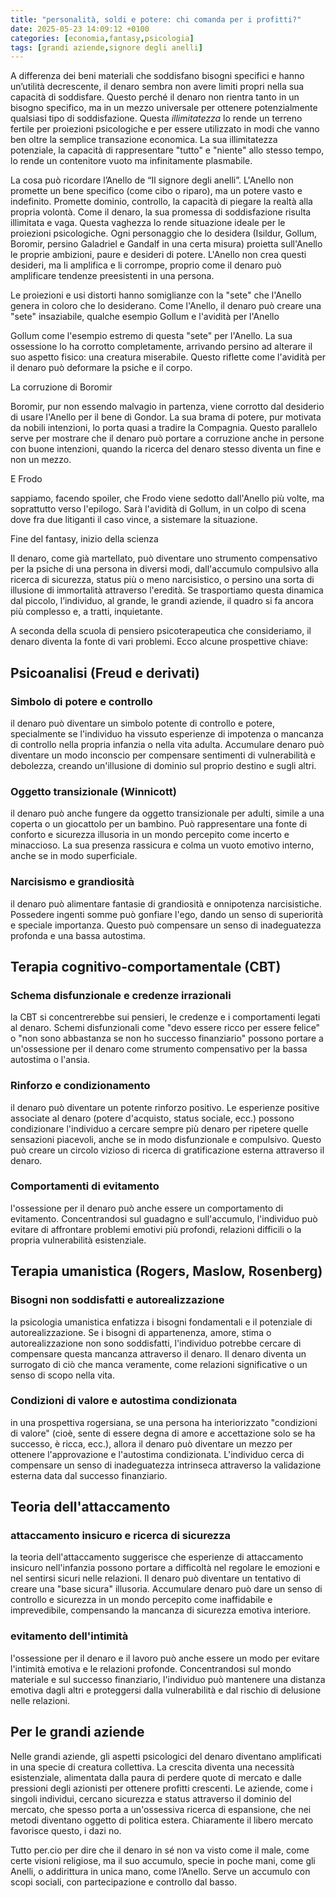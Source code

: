 ```yaml
--- 
title: "personalità, soldi e potere: chi comanda per i profitti?" 
date: 2025-05-23 14:09:12 +0100 
categories: [economia,fantasy,psicologia] 
tags: [grandi aziende,signore degli anelli] 
--- 
```


A differenza dei beni materiali che soddisfano bisogni specifici e hanno un’utilità decrescente, il denaro sembra non avere limiti propri nella sua capacità di soddisfare. Questo perché il denaro non rientra tanto in un bisogno specifico, ma in un mezzo universale per ottenere potenzialmente qualsiasi tipo di soddisfazione. Questa *illimitatezza* lo rende un terreno fertile per proiezioni psicologiche e per essere utilizzato in modi che vanno ben oltre la semplice transazione economica. La sua illimitatezza potenziale, la capacità di rappresentare "tutto" e "niente" allo stesso tempo, lo rende un contenitore vuoto ma infinitamente plasmabile.

La cosa può ricordare l’Anello de “Il signore degli anelli”.
L'Anello non promette un bene specifico (come cibo o riparo), ma un potere vasto e indefinito. Promette dominio, controllo, la capacità di piegare la realtà alla propria volontà. Come il denaro, la sua promessa di soddisfazione risulta illimitata e vaga. Questa vaghezza lo rende situazione ideale  per le proiezioni psicologiche. Ogni personaggio che lo desidera (Isildur, Gollum, Boromir, persino Galadriel e Gandalf in una certa misura) proietta sull'Anello le proprie ambizioni, paure e desideri di potere. L'Anello non crea questi desideri, ma li amplifica e li corrompe, proprio come il denaro può amplificare tendenze preesistenti in una persona.

Le proiezioni e usi distorti hanno somiglianze  con la "sete" che l'Anello genera in coloro che lo desiderano. Come l'Anello, il denaro può creare una "sete" insaziabile, qualche esempio 
Gollum e l'avidità per l'Anello 

Gollum come l'esempio estremo di questa "sete" per l'Anello. La sua ossessione lo ha corrotto completamente, arrivando persino ad alterare il suo aspetto fisico: una creatura miserabile. Questo riflette come l'avidità per il denaro può deformare la psiche e il corpo. 

La corruzione di Boromir

Boromir, pur non essendo malvagio in partenza, viene corrotto dal desiderio di usare l'Anello per il bene di Gondor. La sua brama di potere, pur motivata da nobili intenzioni, lo porta quasi a tradire la Compagnia. Questo parallelo serve per mostrare che il denaro può portare a corruzione anche in persone con buone intenzioni, quando la ricerca del denaro stesso diventa un fine e non un mezzo.

E Frodo 

sappiamo, facendo spoiler, che Frodo viene sedotto dall'Anello più volte, ma soprattutto verso l'epilogo. Sarà l'avidità di Gollum, in un colpo di scena dove fra due litiganti il caso vince, a sistemare la situazione. 


Fine del fantasy, inizio della scienza

Il denaro, come già martellato, può diventare uno strumento compensativo per la psiche di una persona in diversi modi, dall'accumulo compulsivo alla ricerca di sicurezza, status più o meno narcisistico, o persino una sorta di illusione di immortalità attraverso l'eredità. Se trasportiamo questa dinamica dal piccolo, l’individuo, al grande, le grandi aziende, il quadro si fa ancora più complesso e, a tratti, inquietante.

A seconda della scuola di pensiero psicoterapeutica che consideriamo, il denaro diventa la fonte di vari problemi. Ecco alcune prospettive chiave:

## Psicoanalisi (Freud e derivati)

### Simbolo di potere e controllo

il denaro può diventare un simbolo potente di controllo e potere, specialmente se l'individuo ha vissuto esperienze di impotenza o mancanza di controllo nella propria infanzia o nella vita adulta. Accumulare denaro può diventare un modo inconscio per compensare sentimenti di vulnerabilità e debolezza, creando un'illusione di dominio sul proprio destino e sugli altri.

### Oggetto transizionale (Winnicott)

il denaro può anche fungere da oggetto transizionale per adulti, simile a una coperta o un giocattolo per un bambino. Può rappresentare una fonte di conforto e sicurezza illusoria in un mondo percepito come incerto e minaccioso. La sua presenza rassicura e colma un vuoto emotivo interno, anche se in modo superficiale.

### Narcisismo e grandiosità

il denaro può alimentare fantasie di grandiosità e onnipotenza narcisistiche. Possedere ingenti somme può gonfiare l'ego, dando un senso di superiorità e speciale importanza. Questo può compensare un senso di inadeguatezza profonda e una bassa autostima.

## Terapia cognitivo-comportamentale (CBT)

### Schema disfunzionale e credenze irrazionali

la CBT si concentrerebbe sui pensieri, le credenze e i comportamenti legati al denaro. Schemi disfunzionali come "devo essere ricco per essere felice" o "non sono abbastanza se non ho successo finanziario" possono portare a un'ossessione per il denaro come strumento compensativo per la bassa autostima o l'ansia.

### Rinforzo e condizionamento 

il denaro può diventare un potente rinforzo positivo. Le esperienze positive associate al denaro (potere d'acquisto, status sociale, ecc.) possono condizionare l'individuo a cercare sempre più denaro per ripetere quelle sensazioni piacevoli, anche se in modo disfunzionale e compulsivo. Questo può creare un circolo vizioso di ricerca di gratificazione esterna attraverso il denaro.

### Comportamenti di evitamento

l'ossessione per il denaro può anche essere un comportamento di evitamento. Concentrandosi sul guadagno e sull'accumulo, l'individuo può evitare di affrontare problemi emotivi più profondi, relazioni difficili o la propria vulnerabilità esistenziale.

## Terapia umanistica (Rogers, Maslow, Rosenberg)

### Bisogni non soddisfatti e autorealizzazione 

la psicologia umanistica enfatizza i bisogni fondamentali e il potenziale di autorealizzazione. Se i bisogni di appartenenza, amore, stima o autorealizzazione non sono soddisfatti, l'individuo potrebbe cercare di compensare questa mancanza attraverso il denaro. Il denaro diventa un surrogato di ciò che manca veramente, come relazioni significative o un senso di scopo nella vita.

### Condizioni di valore e autostima condizionata 

in una prospettiva rogersiana, se una persona ha interiorizzato "condizioni di valore" (cioè, sente di essere degna di amore e accettazione solo se ha successo, è ricca, ecc.), allora il denaro può diventare un mezzo per ottenere l'approvazione e l'autostima condizionata. L'individuo cerca di compensare un senso di inadeguatezza intrinseca attraverso la validazione esterna data dal successo finanziario.

## Teoria dell'attaccamento

### attaccamento insicuro e ricerca di sicurezza

la teoria dell'attaccamento suggerisce che esperienze di attaccamento insicuro nell'infanzia possono portare a difficoltà nel regolare le emozioni e nel sentirsi sicuri nelle relazioni. Il denaro può diventare un tentativo di creare una "base sicura" illusoria. Accumulare denaro può dare un senso di controllo e sicurezza in un mondo percepito come inaffidabile e imprevedibile, compensando la mancanza di sicurezza emotiva interiore.

### evitamento dell'intimità

l'ossessione per il denaro e il lavoro può anche essere un modo per evitare l'intimità emotiva e le relazioni profonde. Concentrandosi sul mondo materiale e sul successo finanziario, l'individuo può mantenere una distanza emotiva dagli altri e proteggersi dalla vulnerabilità e dal rischio di delusione nelle relazioni.

## Per le grandi aziende
Nelle grandi aziende, gli aspetti psicologici del denaro diventano amplificati in una specie di creatura collettiva. La crescita diventa una necessità esistenziale, alimentata dalla paura di perdere quote di mercato e dalle pressioni degli azionisti per ottenere profitti crescenti. Le aziende, come i singoli individui, cercano sicurezza e status attraverso il dominio del mercato, che spesso porta a un'ossessiva ricerca di espansione, che nei metodi diventano oggetto di politica estera. Chiaramente il libero mercato favorisce questo, i dazi no. 


Tutto per.cio per dire che il denaro in sé non va visto come il male, come certe visioni religiose, ma il suo accumulo, specie in poche mani, come gli Anelli, o addirittura in unica mano, come l’Anello. Serve un accumulo con scopi sociali, con partecipazione e controllo dal basso. 



